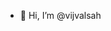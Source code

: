 - 👋 Hi, I’m @vijvalsah


<!---
vijvalsah/vijvalsah is a ✨ special ✨ repository because its `README.md` (this file) appears on your GitHub profile.
You can click the Preview link to take a look at your changes.
--->
